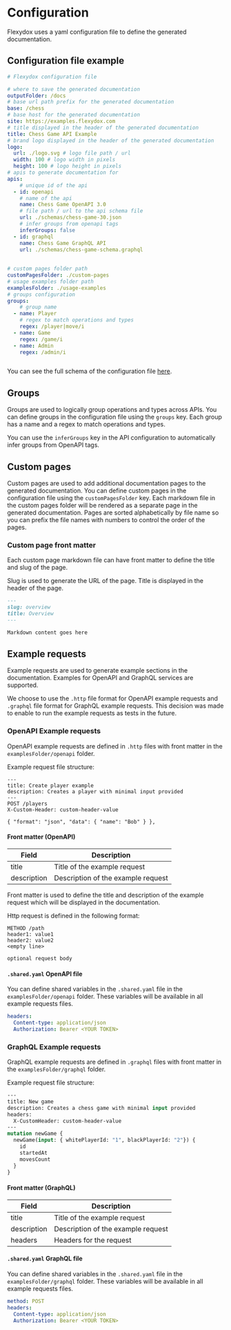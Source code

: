 # Configuration
Flexydox uses a yaml configuration file to define the generated documentation.

## Configuration file example

```yaml
# Flexydox configuration file

# where to save the generated documentation
outputFolder: /docs 
# base url path prefix for the generated documentation
base: /chess 
# base host for the generated documentation
site: https://examples.flexydox.com
# title displayed in the header of the generated documentation
title: Chess Game API Example
# brand logo displayed in the header of the generated documentation
logo:
  url: ./logo.svg # logo file path / url
  width: 100 # logo width in pixels
  height: 100 # logo height in pixels
# apis to generate documentation for 
apis:
    # unique id of the api
  - id: openapi
    # name of the api
    name: Chess Game OpenAPI 3.0
    # file path / url to the api schema file
    url: ./schemas/chess-game-30.json
    # infer groups from openapi tags
    inferGroups: false 
  - id: graphql 
    name: Chess Game GraphQL API 
    url: ./schemas/chess-game-schema.graphql 
    
  
# custom pages folder path
customPagesFolder: ./custom-pages
# usage examples folder path
examplesFolder: ./usage-examples
# groups configuration
groups:
    # group name
  - name: Player
    # regex to match operations and types 
    regex: /player|move/i
  - name: Game
    regex: /game/i
  - name: Admin
    regex: /admin/i



```

You can see the full schema of the configuration file [here](./schemas/fxdx-cli-config.md).


## Groups

Groups are used to logically group operations and types across APIs. You can define groups in the configuration file using the `groups` key. Each group has a name and a regex to match operations and types.

You can use the `inferGroups` key in the API configuration to automatically infer groups from OpenAPI tags.


## Custom pages

Custom pages are used to add additional documentation pages to the generated documentation. You can define custom pages in the configuration file using the `customPagesFolder` key. Each markdown file in the custom pages folder will be rendered as a separate page in the generated documentation. Pages are sorted alphabetically by file name so you can prefix the file names with numbers to control the order of the pages.

### Custom page front matter

Each custom page markdown file can have front matter to define the title and slug of the page. 

Slug is used to generate the URL of the page.
Title is displayed in the header of the page.

```markdown
---
slug: overview
title: Overview
---

Markdown content goes here

```




## Example requests 

Example requests are used to generate example sections in the documentation. Examples for OpenAPI and GraphQL services are supported. 

We choose to use the `.http` file format for OpenAPI example requests and `.graphql` file format for GraphQL example requests. This decision was made to enable to run the example requests as tests in the future.


### OpenAPI Example requests


OpenAPI example requests are defined in `.http` files with front matter in the `examplesFolder/openapi` folder. 

Example request file structure:

```http
---
title: Create player example
description: Creates a player with minimal input provided
---
POST /players
X-Custom-Header: custom-header-value

{ "format": "json", "data": { "name": "Bob" } },

```

#### Front matter (OpenAPI)
| Field | Description |
| --- | --- |
| title | Title of the example request |
| description | Description of the example request |

Front matter is used to define the title and description of the example request which will be displayed in the documentation.

Http request is defined in the following format:

```http
METHOD /path
header1: value1
header2: value2
<empty line>

optional request body
```

#### `.shared.yaml` OpenAPI file

You can define shared variables in the `.shared.yaml` file in the `examplesFolder/openapi` folder. These variables will be available in all example requests files.

```yaml
headers:
  Content-type: application/json
  Authorization: Bearer <YOUR TOKEN>
```

### GraphQL Example requests

GraphQL example requests are defined in `.graphql` files with front matter in the `examplesFolder/graphql` folder.

Example request file structure:

```graphql
---
title: New game
description: Creates a chess game with minimal input provided
headers:
  X-CustomHeader: custom-header-value
---
mutation newGame {
  newGame(input: { whitePlayerId: "1", blackPlayerId: "2"}) {
    id
    startedAt
    movesCount
  }
}
```
#### Front matter (GraphQL)
| Field | Description |
| --- | --- |
| title | Title of the example request |
| description | Description of the example request |
| headers | Headers for the request |


#### `.shared.yaml` GraphQL file

You can define shared variables in the `.shared.yaml` file in the `examplesFolder/graphql` folder. These variables will be available in all example requests files.

```yaml
method: POST
headers:
  Content-type: application/json
  Authorization: Bearer <YOUR TOKEN>
```
